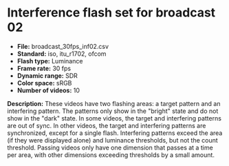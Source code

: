 # Interference flash set for broadcast 02 

 - **File:** broadcast_30fps_inf02.csv
 - **Standard:** iso, itu_r1702, ofcom  
 - **Flash type:** Luminance
 - **Frame rate:** 30 fps
 - **Dynamic range:** SDR
 - **Color space:** sRGB
 - **Number of videos:** 10

**Description:** These videos have two flashing areas: a target pattern and an interfering pattern. 
The patterns only show in the "bright" state and do not show in the "dark" state.
In some videos, the target and interfering patterns are out of sync.
In other videos, the target and interfering patterns are synchronized, except for a single flash.
Interfering patterns exceed the area (if they were displayed alone) and luminance thresholds, but not the count threshold.
Passing videos only have one dimension that passes at a time per area, with other dimensions exceeding thresholds by a small amount.